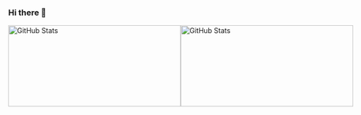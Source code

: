 ### Hi there 👋

<!--
**Pipepw/pipepw** is a ✨ _special_ ✨ repository because its `README.md` (this file) appears on your GitHub profile.

Here are some ideas to get you started:

- 🔭 I’m currently working on ...
- 🌱 I’m currently learning ...
- 👯 I’m looking to collaborate on ...
- 🤔 I’m looking for help with ...
- 💬 Ask me about ...
- 📫 How to reach me: ...
- 😄 Pronouns: ...
- ⚡ Fun fact: ...
-->

<div style="display: flex;">
  <img width="350px" height="165px" alt="GitHub Stats" src="https://github-readme-stats.vercel.app/api?username=pipepw&cout_private=true&show_icons=true"/>
  <img width="350px" height="165px" alt="GitHub Stats" src="https://github-readme-stats.vercel.app/api/top-langs?username=pipepw&layout=compact"/>
</div>
